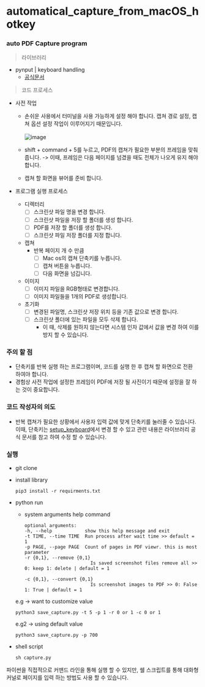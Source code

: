 # automatical_capture_from_macOS_hotkey

### auto PDF Capture program
> 라이브러리
- pynput | keyboard handling
    - [공식문서](https://pynput.readthedocs.io/en/latest/keyboard.html)

> 코드 프로세스
- 사전 작업
    - 손쉬운 사용에서 터미널을 사용 가능하게 설정 해야 합니다. 캡쳐 경로 설정, 캡쳐 옵션 설정 작업이 이루어지기 때문입니다.
      <br>
      <br>
          ![image](https://github.com/LeeJuHwan/automatical_capture_macOS/assets/118493627/72a795b6-bbd0-496e-9963-300e27c47528)
    
    - shift + command + 5를 누르고, PDF의 캡쳐가 필요한 부분의 프레임을 맞춰줍니다. -> 이때, 프레임은 다음 페이지를 넘겼을 때도 전체가 나오게 유지 해야 합니다. 

    - 캡쳐 할 화면을 뷰어를 준비 합니다.

    
- 프로그램 실행 프로세스
    - 디렉터리
        - [ ] 스크린샷 파일 명을 변경 합니다.
        - [ ] 스크린샷 파일을 저장 할 폴더를 생성 합니다.
        - [ ] PDF를 저장 할 폴더를 생성 합니다.
        - [ ] 스크린샷 파일 저장 폴더를 지정 합니다.

    - 캡쳐 
        - 반복 페이지 개 수 만큼
            - [ ] Mac os의 캡쳐 단축키를 누릅니다.
            - [ ] 캡쳐 버튼을 누릅니다.
            - [ ] 다음 화면을 넘깁니다.

    - 이미지
        - [ ] 이미지 파일을 RGB형태로 변경합니다.
        - [ ] 이미지 파일들을 1개의 PDF로 생성합니다.
    
    - 초기화
        - [ ] 변경된 파일명, 스크린샷 저장 위치 등을 기존 값으로 변경 합니다.
        - [ ] 스크린샷 폴더에 있는 파일을 모두 삭제 합니다.
            - 이 때, 삭제를 원하지 않는다면 시스템 인자 값에서 값을 변경 하여 이를 방지 할 수 있습니다.

### 주의 할 점
- 단축키를 반복 실행 하는 프로그램이며, 코드를 실행 한 후 캡쳐 할 화면으로 전환 하여야 합니다.
- 경험상 사전 작업에 설정한 프레임이 PDF에 저장 될 사진이기 때문에 설정을 잘 하는 것이 중요합니다.


### 코드 작성자의 의도
- 반복 캡쳐가 필요한 상황에서 사용자 입력 값에 맞게 단축키를 눌러줄 수 있습니다. 이때, 단축키는 [setup_keyboard](https://github.com/LeeJuHwan/automatical_capture_macOS/blob/main/setup/setup_keyboard.py)에서 변경 할 수 있고 관련 내용은 라이브러리 공식 문서를 참고 하여 수정 할 수 있습니다.


### 실행
- git clone
- install library
    ```
    pip3 install -r requirments.txt
    ```
    
- python run
    - system arguments help command
        ```
        optional arguments:
        -h, --help            show this help message and exit
        -t TIME, --time TIME  Run process after wait time >> default = 1
        -p PAGE, --page PAGE  Count of pages in PDF viewr. this is most parameter
        -r {0,1}, --remove {0,1}
                                Is saved screenshot files remove all >> 0: keep 1: delete | default = 1

        -c {0,1}, --convert {0,1}
                                Is screenshot images to PDF >> 0: False 1: True | default = 1
        ```

    e.g -> want to customize value                    
    ```
    python3 save_capture.py -t 5 -p 1 -r 0 or 1 -c 0 or 1
    ```

    e.g2 -> using default value
    ```
    python3 save_capture.py -p 700
    ```
    

- shell script
  ```
  sh capture.py
  ```

파이썬을 직접적으로 커맨드 라인을 통해 실행 할 수 있지만, 쉘 스크립트를 통해 대화형 커널로 페이지를 입력 하는 방법도 사용 할 수 있습니다.

